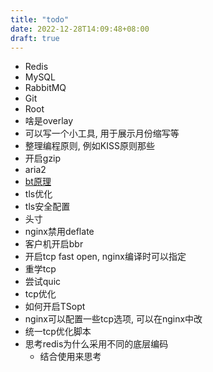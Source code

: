 ```yaml
---
title: "todo"
date: 2022-12-28T14:09:48+08:00
draft: true
---
```


- Redis
- MySQL
- RabbitMQ
- Git
- Root
- 啥是overlay
- 可以写一个小工具, 用于展示月份缩写等
- 整理编程原则, 例如KISS原则那些
- 开启gzip
- aria2
- [bt原理](https://www.bittorrent.org/index.html)
- tls优化
- tls安全配置
- 头寸
- nginx禁用deflate
- 客户机开启bbr
- 开启tcp fast open, nginx编译时可以指定
- 重学tcp
- 尝试quic
- tcp优化
- 如何开启TSopt
- nginx可以配置一些tcp选项, 可以在nginx中改
- 统一tcp优化脚本
- 思考redis为什么采用不同的底层编码
  - 结合使用来思考